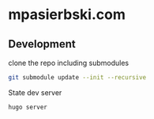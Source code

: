 # mpasierbski.com

## Development

clone the repo including submodules

```bash
git submodule update --init --recursive
```
State dev server

```bash
hugo server
```